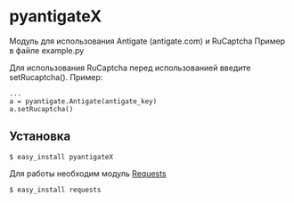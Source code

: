 pyantigateX
========

Модуль для использования Antigate (antigate.com) и RuCaptcha
Пример в файле example.py

Для использования RuCaptcha перед использованией введите setRucaptcha(). Пример:

	...
	a = pyantigate.Antigate(antigate_key)
	a.setRucaptcha()

Установка
------------
    $ easy_install pyantigateX

Для работы необходим модуль [Requests](https://github.com/kennethreitz/requests)

    $ easy_install requests
